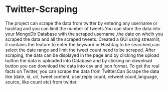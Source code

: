 # Twitter-Scraping
The project can scrape the data from twitter by entering any username or hashtag and you can limit the number of tweets.You can store the data into your MongoDb Database with the scraped username ,the date on whcih you scraped the data and all the scraped tweets. 
Created a GUI using streamlit, it contains the feature to enter the keyword or Hashtag to be searched,can select the date range and limit the tweet count need to be scraped. After scraping, the data can be displayed in the page and by clicking the upload button the data is uploaded into Database and by clicking on download button you can download the data into csv and json format.
To get the real facts on Twitter, you can scrape the data from Twitter.Can Scrape the data like (date, id, url, tweet content, user,reply count, retweet count,language, source, like count etc) from twitter.

